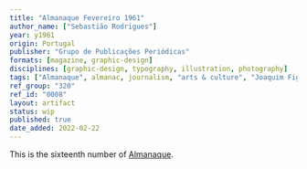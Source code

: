 ```yaml
---
title: "Almanaque Fevereiro 1961"
author_name: ["Sebastião Rodrigues"]
year: y1961
origin: Portugal
publisher: "Grupo de Publicações Periódicas"
formats: [magazine, graphic-design]
disciplines: [graphic-design, typography, illustration, photography]
tags: ["Almanaque", almanac, journalism, "arts & culture", "Joaquim Figueiredo Magalhães"]
ref_group: "320"
ref_id: "0008"
layout: artifact
status: wip
published: true
date_added: 2022-02-22
---
```


<p>This is the sixteenth number of <a class="text cat-link publisher" href="/tags/almanaque/">Almanaque</a>.</p>
